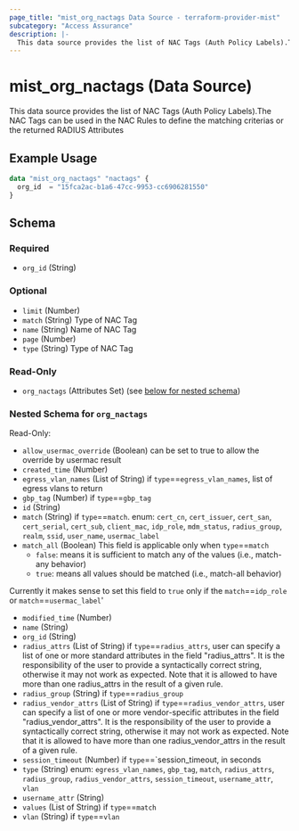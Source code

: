 ```yaml
---
page_title: "mist_org_nactags Data Source - terraform-provider-mist"
subcategory: "Access Assurance"
description: |-
  This data source provides the list of NAC Tags (Auth Policy Labels).The NAC Tags can be used in the NAC Rules to define the matching criterias or the returned RADIUS Attributes
---
```


# mist_org_nactags (Data Source)

This data source provides the list of NAC Tags (Auth Policy Labels).The NAC Tags can be used in the NAC Rules to define the matching criterias or the returned RADIUS Attributes


## Example Usage

```terraform
data "mist_org_nactags" "nactags" {
  org_id  = "15fca2ac-b1a6-47cc-9953-cc6906281550"
}
```

<!-- schema generated by tfplugindocs -->
## Schema

### Required

- `org_id` (String)

### Optional

- `limit` (Number)
- `match` (String) Type of NAC Tag
- `name` (String) Name of NAC Tag
- `page` (Number)
- `type` (String) Type of NAC Tag

### Read-Only

- `org_nactags` (Attributes Set) (see [below for nested schema](#nestedatt--org_nactags))

<a id="nestedatt--org_nactags"></a>
### Nested Schema for `org_nactags`

Read-Only:

- `allow_usermac_override` (Boolean) can be set to true to allow the override by usermac result
- `created_time` (Number)
- `egress_vlan_names` (List of String) if `type`==`egress_vlan_names`, list of egress vlans to return
- `gbp_tag` (Number) if `type`==`gbp_tag`
- `id` (String)
- `match` (String) if `type`==`match`. enum: `cert_cn`, `cert_issuer`, `cert_san`, `cert_serial`, `cert_sub`, `client_mac`, `idp_role`, `mdm_status`, `radius_group`, `realm`, `ssid`, `user_name`, `usermac_label`
- `match_all` (Boolean) This field is applicable only when `type`==`match`
  * `false`: means it is sufficient to match any of the values (i.e., match-any behavior)
  * `true`: means all values should be matched (i.e., match-all behavior)


Currently it makes sense to set this field to `true` only if the `match`==`idp_role` or `match`==`usermac_label`'
- `modified_time` (Number)
- `name` (String)
- `org_id` (String)
- `radius_attrs` (List of String) if `type`==`radius_attrs`, user can specify a list of one or more standard attributes in the field "radius_attrs". 
It is the responsibility of the user to provide a syntactically correct string, otherwise it may not work as expected.
Note that it is allowed to have more than one radius_attrs in the result of a given rule.
- `radius_group` (String) if `type`==`radius_group`
- `radius_vendor_attrs` (List of String) if `type`==`radius_vendor_attrs`, user can specify a list of one or more vendor-specific attributes in the field "radius_vendor_attrs". 
It is the responsibility of the user to provide a syntactically correct string, otherwise it may not work as expected.
Note that it is allowed to have more than one radius_vendor_attrs in the result of a given rule.
- `session_timeout` (Number) if `type`==`session_timeout, in seconds
- `type` (String) enum: `egress_vlan_names`, `gbp_tag`, `match`, `radius_attrs`, `radius_group`, `radius_vendor_attrs`, `session_timeout`, `username_attr`, `vlan`
- `username_attr` (String)
- `values` (List of String) if `type`==`match`
- `vlan` (String) if `type`==`vlan`